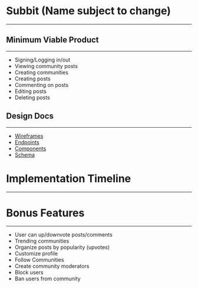 # Subbit (Name subject to change)
---

## Minimum Viable Product
---

* Signing/Logging in/out
* Viewing community posts
* Creating communities
* Creating posts
* Commenting on posts
* Editing posts
* Deleting posts

## Design Docs
---
* [Wireframes](.framework/wireframes/)
* [Endpoints](./endpoints.md)
* [Components](./components.md)
* [Schema](./schema.md)

# Implementation Timeline
---

# Bonus Features
---
* User can up/downvote posts/comments
* Trending communities
* Organize posts by popularity (upvotes)
* Customize profile
* Follow Communities
* Create community moderators
* Block users
* Ban users from community

